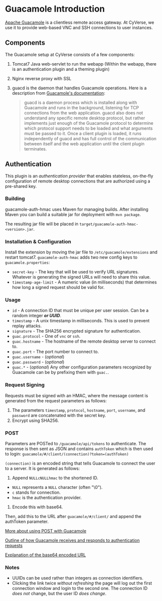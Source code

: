 # Guacamole Introduction

[Apache Guacamole](https://guacamole.apache.org/) is a clientless remote access gateway. At CyVerse, we use it to provide web-based VNC and SSH connections to user instances.


## Components

The Guacamole setup at CyVerse consists of a few components:

1. Tomcat7 Java web-servlet to run the webapp (Within the webapp, there is an authentication plugin and a theming plugin)

1. Nginx reverse proxy with SSL

1. guacd is the daemon that handles Guacamole operations. Here is a description from [Guacamole's documentation](http://guacamole.apache.org/doc/gug/guacamole-architecture.html#guacd):

    > guacd is a daemon process which is installed along with Guacamole and runs in the background, listening for TCP connections from the web application. guacd also does not understand any specific remote desktop protocol, but rather implements just enough of the Guacamole protocol to determine which protocol support needs to be loaded and what arguments must be passed to it. Once a client plugin is loaded, it runs independently of guacd and has full control of the communication between itself and the web application until the client plugin terminates.




## Authentication

This plugin is an _authentication provider_ that enables stateless, on-the-fly
configuration of remote desktop connections that are authorized using a
pre-shared key.


### Building

guacamole-auth-hmac uses Maven for managing builds. After installing Maven you can build a
suitable jar for deployment with `mvn package`.

The resulting jar file will be placed in `target/guacamole-auth-hmac-<version>.jar`.


### Installation & Configuration

Install the extension by moving the jar file to `/etc/guacamole/extensions` and restart tomcat7.
`guacamole-auth-hmac` adds two new config keys to `guacamole.properties`:

 * `secret-key` - The key that will be used to verify URL signatures.
    Whatever is generating the signed URLs will need to share this value.
 * `timestamp-age-limit` - A numeric value (in milliseconds) that determines how long
    a signed request should be valid for.


### Usage

 * `id`  - A connection ID that must be unique per user session. Can be a random integer ***or UUID***.
 * `timestamp` - A unix timestamp in milliseconds. This is used to prevent replay attacks.
 * `signature` - The SHA256 encrypted signature for authentication.
 * `guac.protocol` - One of `vnc` or `ssh`.
 * `guac.hostname` - The hostname of the remote desktop server to connect to.
 * `guac.port` - The port number to connect to.
 * `guac.username` - (_optional_)
 * `guac.password` - (_optional_)
 * `guac.*` - (_optional_) Any other configuration parameters recognized by
    Guacamole can be by prefixing them with `guac.`.


### Request Signing

Requests must be signed with an HMAC, where the message content is generated from the request parameters as follows:

 1. The parameters `timestamp`, `protocol`, `hostname`, `port`,  `username`, and `password` are concatenated with the secret key.
 1. Encrypt using SHA256.


### POST
Parameters are POSTed to `/guacamole/api/tokens` to authenticate. The response is then sent as JSON and contains `authToken` which is then used to login: `guacamole/#/client/(connection)?token=(authToken)`

`(connection)` is an encoded string that tells Guacamole to connect the user to a server. It is generated as follows:

1. Append `NULLcNULLhmac` to the shortened ID.
  - `NULL` represents a `NULL` character (often "\0").
  - `c` stands for connection.
  - `hmac` is the authentication provider.
1. Encode this with base64.

Then, add this to the URL after `guacamole/#/client/` and append the authToken parameter.

[More about using POST with Guacamole](https://glyptodon.org/jira/browse/GUAC-1102?jql=project%20%3D%20GUAC%20AND%20resolution%20%3D%20Unresolved%20AND%20priority%20%3D%20Major%20ORDER%20BY%20key%20DESC)

[Outline of how Guacamole receives and responds to authentication requests](https://sourceforge.net/p/guacamole/discussion/1110834/thread/8bea4c74/#102b)

[Explanation of the base64 encoded URL](https://sourceforge.net/p/guacamole/discussion/1110834/thread/fb609070/)


### Notes
- UUIDs can be used rather than integers as connection identifiers.
- Clicking the link twice *without refreshing* the page will log out the first connection window and login to the second one. The connection ID *does not* change, but the user ID *does change*.

